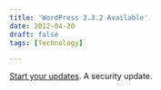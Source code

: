 ```yaml
---
title: 'WordPress 3.3.2 Available'
date: 2012-04-20
draft: false
tags: [Technology]

---
```


[Start your updates](http://wordpress.org/news/2012/04/wordpress-3-3-2/). A security update.